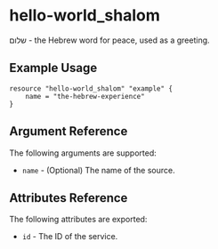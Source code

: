 # hello-world_shalom

שלום - the Hebrew word for peace, used as a greeting.

## Example Usage

```hcl
resource "hello-world_shalom" "example" {
	name = "the-hebrew-experience"
}
```

## Argument Reference
The following arguments are supported:

* `name` - (Optional) The name of the source.

## Attributes Reference
The following attributes are exported:

* `id` - The ID of the service.
